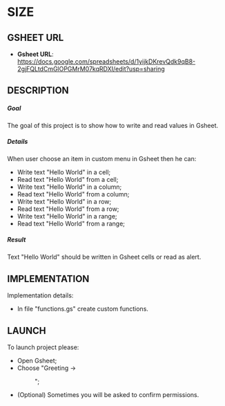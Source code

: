 SIZE
====


GSHEET URL
----------

* **Gsheet URL**: https://docs.google.com/spreadsheets/d/1yijkDKrevQdk9qB8-2gjFQLtdCmGlOPGMrM07kqRDXI/edit?usp=sharing


DESCRIPTION
-----------

##### Goal
The goal of this project is to show how to write and read values in Gsheet.

##### Details
When user choose an item in custom menu in Gsheet then he can:
* Write text "Hello World" in a cell;
* Read text "Hello World" from a cell; 
* Write text "Hello World" in a column;
* Read text "Hello World" from a column; 
* Write text "Hello World" in a row;
* Read text "Hello World" from a row; 
* Write text "Hello World" in a range;
* Read text "Hello World" from a range; 

##### Result 
Text "Hello World" should be written in Gsheet cells or read as alert.


IMPLEMENTATION
-----------

Implementation details:
* In file "functions.gs" create custom functions.
  

LAUNCH
------

To launch project please:
* Open Gsheet;
* Choose "Greeting -> <Menu Item>";
* (Optional) Sometimes you will be asked to confirm permissions.